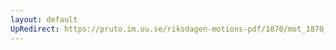 ```yaml
---
layout: default
UpRedirect: https://pruto.im.uu.se/riksdagen-motions-pdf/1870/mot_1870__ak__256.pdf
---
```

